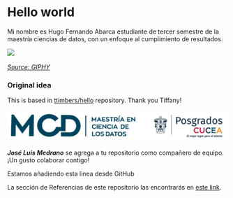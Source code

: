# Hello world

Mi nombre es Hugo Fernando Abarca estudiante de tercer semestre de la maestría ciencias de datos, con un enfoque al cumplimiento de resultados.


![](https://i.giphy.com/media/v1.Y2lkPTc5MGI3NjExYno0cjd0dXl3ZWZweHZyd3hiMGk3b2M5N2Q4ZGd0empzbXVpcjg0NCZlcD12MV9pbnRlcm5hbF9naWZfYnlfaWQmY3Q9Zw/hryis7A55UXZNCUTNA/giphy.gif)

*[Source: GIPHY](https://i.giphy.com/media/v1.Y2lkPTc5MGI3NjExYno0cjd0dXl3ZWZweHZyd3hiMGk3b2M5N2Q4ZGd0empzbXVpcjg0NCZlcD12MV9pbnRlcm5hbF9naWZfYnlfaWQmY3Q9Zw/hryis7A55UXZNCUTNA/giphy.gif)*
### Original idea
This is based in [ttimbers/hello](https://github.com/ttimbers/hello) repository. Thank you Tiffany!

![](https://raw.githubusercontent.com/vcuspinera/UDG_MCD_Project_Dev_I/main/actividades/img/MCD_logo.png)

_**José Luis Medrano**_ se agrega a tu repositorio como compañero de equipo. ¡Un gusto colaborar contigo! 

Estamos añadiendo esta linea desde GitHub

La sección de Referencias de este repositorio las encontrarás en [este link](actividades/04_Shell_basics.md).
